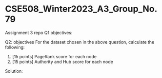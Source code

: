 # CSE508_Winter2023_A3_Group_No.79
Assignment 3 repo
Q1 objectives:



Q2: objectives
For the dataset chosen in the above question, calculate the following:
1. [15 points] PageRank score for each node
2. [15 points] Authority and Hub score for each node

Solution:
